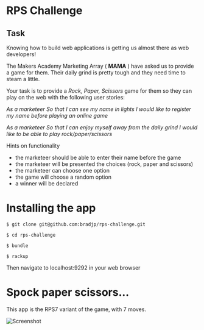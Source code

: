 # RPS Challenge

Task
----

Knowing how to build web applications is getting us almost there as web developers!

The Makers Academy Marketing Array ( **MAMA** ) have asked us to provide a game for them. Their daily grind is pretty tough and they need time to steam a little.

Your task is to provide a _Rock, Paper, Scissors_ game for them so they can play on the web with the following user stories:


*As a marketeer
So that I can see my name in lights
I would like to register my name before playing an online game*

*As a marketeer
So that I can enjoy myself away from the daily grind
I would like to be able to play rock/paper/scissors*

Hints on functionality

- the marketeer should be able to enter their name before the game
- the marketeer will be presented the choices (rock, paper and scissors)
- the marketeer can choose one option
- the game will choose a random option
- a winner will be declared


# Installing the app

```
$ git clone git@github.com:bradjp/rps-challenge.git

$ cd rps-challenge

$ bundle

$ rackup
```

Then navigate to localhost:9292 in your web browser


# Spock paper scissors...

This app is the RPS7 variant of the game, with 7 moves.

![Screenshot](http://www.umop.com/images/hands.jpg)
